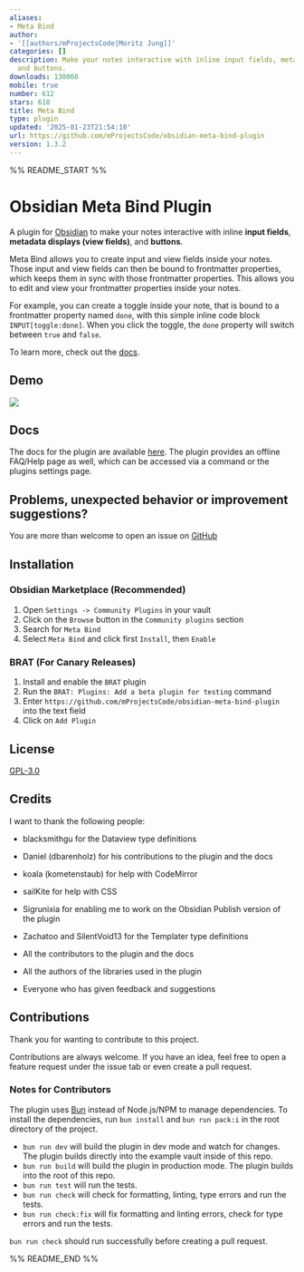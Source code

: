 ```yaml
---
aliases:
- Meta Bind
author:
- '[[authors/mProjectsCode|Moritz Jung]]'
categories: []
description: Make your notes interactive with inline input fields, metadata displays,
  and buttons.
downloads: 130060
mobile: true
number: 612
stars: 610
title: Meta Bind
type: plugin
updated: '2025-01-23T21:54:10'
url: https://github.com/mProjectsCode/obsidian-meta-bind-plugin
version: 1.3.2
---
```


%% README_START %%

# Obsidian Meta Bind Plugin

A plugin for [Obsidian](https://obsidian.md/) to make your notes interactive with inline **input fields**, **metadata displays (view fields)**, and **buttons**.

Meta Bind allows you to create input and view fields inside your notes.
Those input and view fields can then be bound to frontmatter properties, which keeps them in sync with those frontmatter properties.
This allows you to edit and view your frontmatter properties inside your notes.

For example, you can create a toggle inside your note, that is bound to a frontmatter property named `done`, with this simple inline code block `INPUT[toggle:done]`.
When you click the toggle, the `done` property will switch between `true` and `false`.

To learn more, check out the [docs](https://mprojectscode.github.io/obsidian-meta-bind-plugin-docs).

## Demo

![](https://github.com/mProjectsCode/obsidian-meta-bind-plugin/raw/master/images/meta-bind-plugin-demo-3-gif.gif)

## Docs

The docs for the plugin are available [here](https://mprojectscode.github.io/obsidian-meta-bind-plugin-docs).
The plugin provides an offline FAQ/Help page as well, which can be accessed via a command or the plugins settings page.

## Problems, unexpected behavior or improvement suggestions?

You are more than welcome to open an issue on [GitHub](https://github.com/mProjectsCode/obsidian-meta-bind-plugin/issues)

## Installation

### Obsidian Marketplace (Recommended)

1. Open `Settings -> Community Plugins` in your vault
2. Click on the `Browse` button in the `Community plugins` section
3. Search for `Meta Bind`
4. Select `Meta Bind` and click first `Install`, then `Enable`

### BRAT (For Canary Releases)

1. Install and enable the `BRAT` plugin
2. Run the `BRAT: Plugins: Add a beta plugin for testing` command
3. Enter `https://github.com/mProjectsCode/obsidian-meta-bind-plugin` into the text field
4. Click on `Add Plugin`

## License

[GPL-3.0](https://choosealicense.com/licenses/gpl-3.0/)

## Credits

I want to thank the following people:

- blacksmithgu for the Dataview type definitions
- Daniel (dbarenholz) for his contributions to the plugin and the docs
- koala (kometenstaub) for help with CodeMirror
- sailKite for help with CSS
- Sigrunixia for enabling me to work on the Obsidian Publish version of the plugin
- Zachatoo and SilentVoid13 for the Templater type definitions

- All the contributors to the plugin and the docs
- All the authors of the libraries used in the plugin
- Everyone who has given feedback and suggestions

## Contributions

Thank you for wanting to contribute to this project.

Contributions are always welcome. If you have an idea, feel free to open a feature request under the issue tab or even create a pull request.

### Notes for Contributors

The plugin uses [Bun](https://bun.sh/) instead of Node.js/NPM to manage dependencies.
To install the dependencies, run `bun install` and `bun run pack:i` in the root directory of the project.

- `bun run dev` will build the plugin in dev mode and watch for changes. The plugin builds directly into the example vault inside of this repo.
- `bun run build` will build the plugin in production mode. The plugin builds into the root of this repo.
- `bun run test` will run the tests.
- `bun run check` will check for formatting, linting, type errors and run the tests.
- `bun run check:fix` will fix formatting and linting errors, check for type errors and run the tests.

`bun run check` should run successfully before creating a pull request.


%% README_END %%